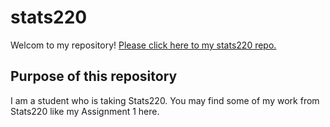 # stats220
Welcom to my repository!
[Please click here to my stats220 repo.](https://220pmc.github.io/stats220/)
## Purpose of this repository
I am a student who is taking Stats220.
You may find some of my work from Stats220 like my Assignment 1 here.

